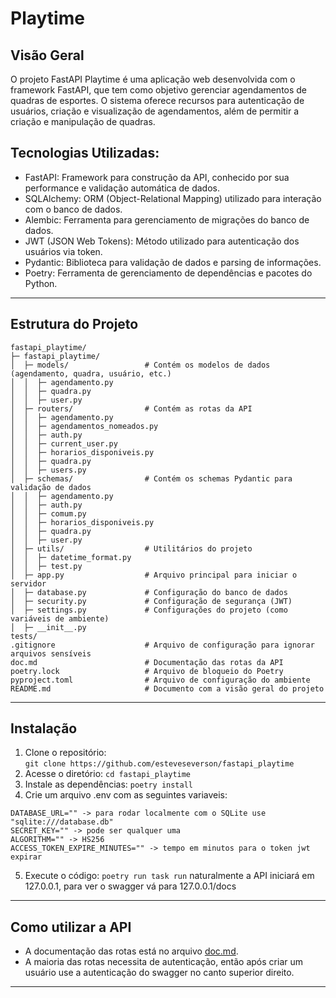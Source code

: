# Playtime
## Visão Geral
O projeto FastAPI Playtime é uma aplicação web desenvolvida com o framework FastAPI, que tem como objetivo gerenciar agendamentos de quadras de esportes. O sistema oferece recursos para autenticação de usuários, criação e visualização de agendamentos, além de permitir a criação e manipulação de quadras.

## Tecnologias Utilizadas:
- FastAPI: Framework para construção da API, conhecido por sua performance e validação automática de dados.
- SQLAlchemy: ORM (Object-Relational Mapping) utilizado para interação com o banco de dados.
- Alembic: Ferramenta para gerenciamento de migrações do banco de dados.
- JWT (JSON Web Tokens): Método utilizado para autenticação dos usuários via token.
- Pydantic: Biblioteca para validação de dados e parsing de informações.
- Poetry: Ferramenta de gerenciamento de dependências e pacotes do Python.
---

## Estrutura do Projeto
```
fastapi_playtime/
├─ fastapi_playtime/
│  ├─ models/                 # Contém os modelos de dados (agendamento, quadra, usuário, etc.)
│  │  ├─ agendamento.py
│  │  ├─ quadra.py
│  │  ├─ user.py
│  ├─ routers/                # Contém as rotas da API
│  │  ├─ agendamento.py
│  │  ├─ agendamentos_nomeados.py
│  │  ├─ auth.py
│  │  ├─ current_user.py
│  │  ├─ horarios_disponiveis.py
│  │  ├─ quadra.py
│  │  ├─ users.py
│  ├─ schemas/                # Contém os schemas Pydantic para validação de dados
│  │  ├─ agendamento.py
│  │  ├─ auth.py
│  │  ├─ comum.py
│  │  ├─ horarios_disponiveis.py
│  │  ├─ quadra.py
│  │  ├─ user.py
│  ├─ utils/                  # Utilitários do projeto
│  │  ├─ datetime_format.py
│  │  ├─ test.py
│  ├─ app.py                  # Arquivo principal para iniciar o servidor
│  ├─ database.py             # Configuração do banco de dados
│  ├─ security.py             # Configuração de segurança (JWT)
│  ├─ settings.py             # Configurações do projeto (como variáveis de ambiente)
│  ├─ __init__.py
tests/
.gitignore                    # Arquivo de configuração para ignorar arquivos sensíveis
doc.md                        # Documentação das rotas da API
poetry.lock                   # Arquivo de bloqueio do Poetry
pyproject.toml                # Arquivo de configuração do ambiente
README.md                     # Documento com a visão geral do projeto
```
---

## Instalação
1. Clone o repositório: <br>
` git clone https://github.com/esteveseverson/fastapi_playtime `
2. Acesse o diretório:
` cd fastapi_playtime `
3. Instale as dependências:
` poetry install `
4. Crie um arquivo .env com as seguintes variaveis:
```.env
DATABASE_URL="" -> para rodar localmente com o SQLite use "sqlite:///database.db"
SECRET_KEY="" -> pode ser qualquer uma
ALGORITHM="" -> HS256
ACCESS_TOKEN_EXPIRE_MINUTES="" -> tempo em minutos para o token jwt expirar
```
5. Execute o código:
` poetry run task run ` naturalmente a API iniciará em 127.0.0.1, para ver o swagger vá para 127.0.0.1/docs
---

## Como utilizar a API <br>
- A documentação das rotas está no arquivo [doc.md](https://github.com/esteveseverson/fastapi_playtime/blob/master/doc.md). <br>
- A maioria das rotas necessita de autenticação, então após criar um usuário use a autenticação do swagger no canto superior direito. <br>
---

